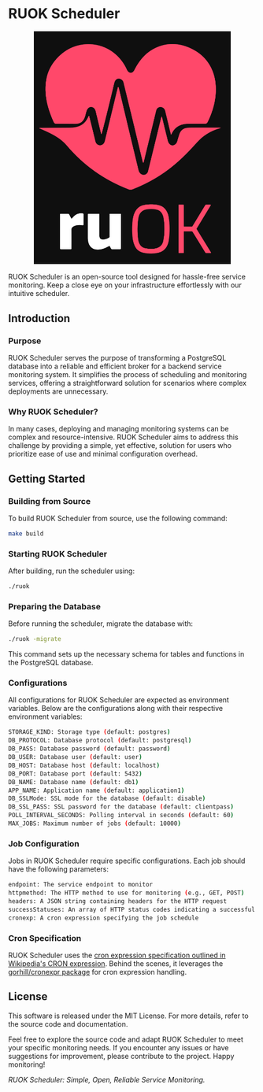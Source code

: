 # RUOK Scheduler

<div align="center">
    <img width="400" src="./assets/big_ruok_logo.svg" alt="RUOK Logo" />
</div>

RUOK Scheduler is an open-source tool designed for hassle-free service monitoring. Keep a close eye on your infrastructure effortlessly with our intuitive scheduler.

## Introduction

### Purpose

RUOK Scheduler serves the purpose of transforming a PostgreSQL database into a reliable and efficient broker for a backend service monitoring system. It simplifies the process of scheduling and monitoring services, offering a straightforward solution for scenarios where complex deployments are unnecessary.

### Why RUOK Scheduler?

In many cases, deploying and managing monitoring systems can be complex and resource-intensive. RUOK Scheduler aims to address this challenge by providing a simple, yet effective, solution for users who prioritize ease of use and minimal configuration overhead.

## Getting Started

### Building from Source

To build RUOK Scheduler from source, use the following command:

```bash
make build
```

### Starting RUOK Scheduler

After building, run the scheduler using:

```bash
./ruok
```

### Preparing the Database

Before running the scheduler, migrate the database with:

```bash
./ruok -migrate
```

This command sets up the necessary schema for tables and functions in the PostgreSQL database.

### Configurations

All configurations for RUOK Scheduler are expected as environment variables. Below are the configurations along with their respective environment variables:

```bash
STORAGE_KIND: Storage type (default: postgres)
DB_PROTOCOL: Database protocol (default: postgresql)
DB_PASS: Database password (default: password)
DB_USER: Database user (default: user)
DB_HOST: Database host (default: localhost)
DB_PORT: Database port (default: 5432)
DB_NAME: Database name (default: db1)
APP_NAME: Application name (default: application1)
DB_SSLMode: SSL mode for the database (default: disable)
DB_SSL_PASS: SSL password for the database (default: clientpass)
POLL_INTERVAL_SECONDS: Polling interval in seconds (default: 60)
MAX_JOBS: Maximum number of jobs (default: 10000)
```

### Job Configuration

Jobs in RUOK Scheduler require specific configurations. Each job should have the following parameters:

```bash
endpoint: The service endpoint to monitor
httpmethod: The HTTP method to use for monitoring (e.g., GET, POST)
headers: A JSON string containing headers for the HTTP request
successStatuses: An array of HTTP status codes indicating a successful response
cronexp: A cron expression specifying the job schedule
```

### Cron Specification

RUOK Scheduler uses the [cron expression specification outlined in Wikipedia's CRON expression](https://en.wikipedia.org/wiki/Cron#CRON_expression). Behind the scenes, it leverages the [gorhill/cronexpr package](https://github.com/gorhill/cronexpr) for cron expression handling.

## License

This software is released under the MIT License. For more details, refer to the source code and documentation.

Feel free to explore the source code and adapt RUOK Scheduler to meet your specific monitoring needs. If you encounter any issues or have suggestions for improvement, please contribute to the project. Happy monitoring!

_RUOK Scheduler: Simple, Open, Reliable Service Monitoring._
